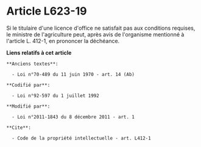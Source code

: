 # Article L623-19

Si le titulaire d'une licence d'office ne satisfait pas aux conditions requises, le ministre de l'agriculture peut, après
avis de l'organisme mentionné à l'article L. 412-1, en prononcer la déchéance.

**Liens relatifs à cet article**

	**Anciens textes**:

	  - Loi n°70-489 du 11 juin 1970 - art. 14 (Ab)

	**Codifié par**:

	  - Loi n°92-597 du 1 juillet 1992

	**Modifié par**:

	  - Loi n°2011-1843 du 8 décembre 2011 - art. 1

	**Cite**:

	  - Code de la propriété intellectuelle - art. L412-1
